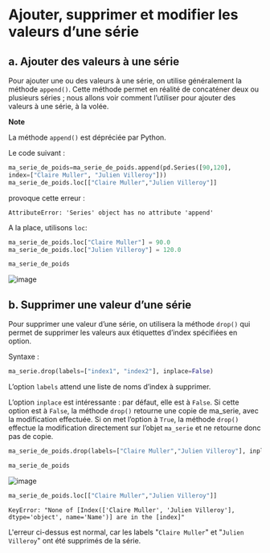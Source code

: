 # Ajouter, supprimer et modifier les valeurs d’une série

## a. Ajouter des valeurs à une série

Pour ajouter une ou des valeurs à une série, on utilise généralement la méthode ```append()```. Cette méthode permet en réalité de concaténer deux ou plusieurs séries ; nous allons voir comment l’utiliser pour ajouter des valeurs à une série, à la volée.

__Note__ 

La méthode ```append()``` est dépréciée par Python.

Le code suivant :
```python
ma_serie_de_poids=ma_serie_de_poids.append(pd.Series([90,120],  
index=["Claire Muller", "Julien Villeroy"])) 
ma_serie_de_poids.loc[["Claire Muller","Julien Villeroy"]]
```
provoque cette erreur :

```
AttributeError: 'Series' object has no attribute 'append'
```

A la place, utilisons ```loc```:

```python
ma_serie_de_poids.loc["Claire Muller"] = 90.0
ma_serie_de_poids.loc["Julien Villeroy"] = 120.0
```

```python
ma_serie_de_poids
```

![image](https://github.com/user-attachments/assets/7220a498-c238-43fa-9faf-f88614f7ef81)


## b. Supprimer une valeur d’une série

Pour supprimer une valeur d’une série, on utilisera la méthode ```drop()``` qui permet de supprimer les valeurs aux étiquettes d’index spécifiées en option.

Syntaxe :
```python
ma_serie.drop(labels=["index1", "index2"], inplace=False) 
```

L’option ```labels``` attend une liste de noms d’index à supprimer.

L’option ```inplace``` est intéressante : par défaut, elle est à ```False```. Si cette option est à ```False```, la méthode ```drop()``` retourne une copie de ma_serie, avec la modification effectuée. Si on met l’option à ```True```, la méthode ```drop()``` effectue la modification directement sur l’objet ```ma_serie``` et ne retourne donc pas de copie.

```python
ma_serie_de_poids.drop(labels=["Claire Muller","Julien Villeroy"], inplace=True)
```

```python
ma_serie_de_poids
```

![image](https://github.com/user-attachments/assets/aecf1b28-ad8f-49cf-8a74-5c86bdf4557d)

```python
ma_serie_de_poids.loc[["Claire Muller","Julien Villeroy"]]
```
```
KeyError: "None of [Index(['Claire Muller', 'Julien Villeroy'], dtype='object', name='Name')] are in the [index]"
```

L'erreur ci-dessus est normal, car les labels "```Claire Muller```" et "```Julien Villeroy```" ont été supprimés de la série.

